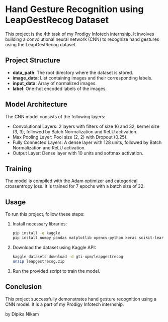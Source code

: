 # Hand Gesture Recognition using LeapGestRecog Dataset

This project is the 4th task of my Prodigy Infotech internship. It involves building a convolutional neural network (CNN) to recognize hand gestures using the LeapGestRecog dataset.


## Project Structure

- **data_path**: The root directory where the dataset is stored.
- **image_data**: List containing images and their corresponding labels.
- **input_data**: Array of normalized images.
- **label**: One-hot encoded labels of the images.

## Model Architecture

The CNN model consists of the following layers:
- Convolutional Layers: 2 layers with filters of size 16 and 32, kernel size (3, 3), followed by Batch Normalization and ReLU activation.
- Max Pooling Layer: Pool size (2, 2) with Dropout (0.25).
- Fully Connected Layers: A dense layer with 128 units, followed by Batch Normalization and ReLU activation.
- Output Layer: Dense layer with 10 units and softmax activation.

## Training

The model is compiled with the Adam optimizer and categorical crossentropy loss. It is trained for 7 epochs with a batch size of 32.


## Usage

To run this project, follow these steps:

1. Install necessary libraries:
    ```bash
    pip install -q kaggle
    pip install numpy pandas matplotlib opencv-python keras scikit-learn
    ```

2. Download the dataset using Kaggle API:
    ```bash
    kaggle datasets download -d gti-upm/leapgestrecog
    unzip leapgestrecog.zip
    ```

3. Run the provided script to train the model.

## Conclusion

This project successfully demonstrates hand gesture recognition using a CNN model. It is a part of my Prodigy Infotech internship.



by Dipika Nikam

